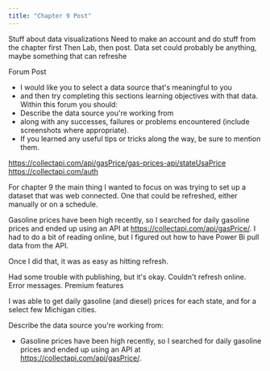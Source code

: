 ```yaml
---
title: "Chapter 9 Post"
---
```

Stuff about data visualizations
Need to make an account and do stuff from the chapter first
Then Lab, then post. 
Data set could probably be anything, maybe something that can refreshe

Forum Post
- I would like you to select a data source that's meaningful to you 
- and then try completing this sections learning objectives with that data. 
Within this forum you should: 
- Describe the data source you're working from 
- along with any successes, failures or problems encountered (include screenshots where appropriate).  
- If you learned any useful tips or tricks along the way, be sure to mention them. 

https://collectapi.com/api/gasPrice/gas-prices-api/stateUsaPrice
https://collectapi.com/auth

For chapter 9 the main thing I wanted to focus on was trying to set up a dataset that was web connected. One that could be refreshed, either manually or on a schedule. 

Gasoline prices have been high recently, so I searched for daily gasoline prices and ended up using an API at https://collectapi.com/api/gasPrice/. I had to do a bit of reading online, but I figured out how to have Power Bi pull data from the API. 

Once I did that, it was as easy as hitting refresh. 

Had some trouble with publishing, but it's okay. Couldn't refresh online. Error messages. Premium features

I was able to get daily gasoline (and diesel) prices for each state, and for a select few Michigan cities. 


Describe the data source you're working from:
* Gasoline prices have been high recently, so I searched for daily gasoline prices and ended up using an API at https://collectapi.com/api/gasPrice/.